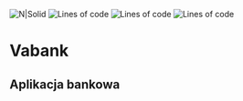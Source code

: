 ![N|Solid](https://i.imgur.com/kfjbV9Y.png)
![Lines of code](https://img.shields.io/tokei/lines/github/januszbyt/praktyka_gr2)
![Lines of code](https://img.shields.io/badge/Java-16-blue)
![Lines of code](https://img.shields.io/badge/JavaFX-16-blue)
# Vabank
## Aplikacja bankowa 



